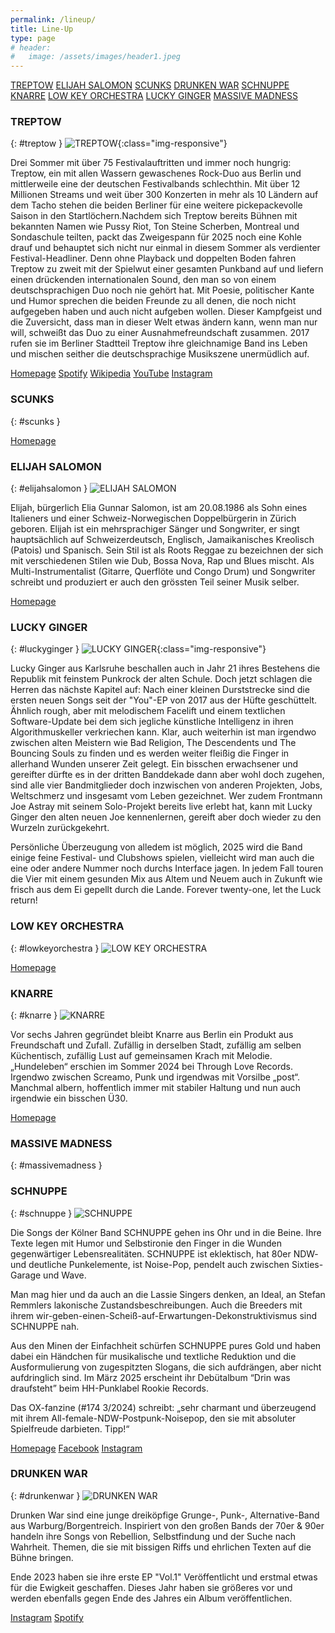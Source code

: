 ```yaml
---
permalink: /lineup/
title: Line-Up
type: page
# header:
#   image: /assets/images/header1.jpeg
---
```


[TREPTOW](#treptow)
[ELIJAH SALOMON](#elijahsalomon )
[SCUNKS](#scunks)
[DRUNKEN WAR](#drunkenwar)
[SCHNUPPE](#schnuppe)
[KNARRE](#knarre)
[LOW KEY ORCHESTRA](#lowkeyorchestra)
[LUCKY GINGER](#luckyginger)
[MASSIVE MADNESS](#massivemadness)

### TREPTOW

{: #treptow }
![TREPTOW]( {{'/assets/images/2025/treptow.jpg'|relative_url}} ){:class="img-responsive"}

Drei Sommer mit über 75 Festivalauftritten und immer noch hungrig: Treptow, ein mit allen Wassern gewaschenes Rock-Duo aus Berlin und mittlerweile eine der deutschen Festivalbands schlechthin. Mit über 12 Millionen Streams und weit über 300 Konzerten in mehr als 10 Ländern auf dem Tacho stehen die beiden Berliner für eine weitere pickepackevolle Saison in den Startlöchern.Nachdem sich Treptow bereits Bühnen mit bekannten Namen wie Pussy Riot, Ton Steine Scherben, Montreal und Sondaschule teilten, packt das Zweigespann für 2025 noch eine Kohle drauf und behauptet sich nicht nur einmal in diesem Sommer als verdienter Festival-Headliner. Denn ohne Playback und doppelten Boden fahren Treptow zu zweit mit der Spielwut einer gesamten Punkband auf und liefern einen drückenden internationalen Sound, den man so von einem  deutschsprachigen Duo noch nie gehört hat. Mit Poesie, politischer Kante und Humor sprechen die beiden Freunde zu all denen, die noch nicht aufgegeben haben und auch nicht aufgeben wollen.
Dieser Kampfgeist und die Zuversicht, dass man in dieser Welt etwas ändern kann, wenn man nur will, schweißt das Duo zu einer Ausnahmefreundschaft zusammen. 2017 rufen sie im Berliner Stadtteil Treptow ihre gleichnamige Band ins Leben und mischen seither die deutschsprachige Musikszene unermüdlich auf.

[Homepage](www.treptow.wtf)
[Spotify](http://spoti.fi/2w7y1Hc)
[Wikipedia](https://de.wikipedia.org/wiki/Treptow_(Band))
[YouTube](https://www.youtube.com/treptow_official)
[Instagram](https://www.instagram.com/treptow.official)

### SCUNKS

{: #scunks }

[Homepage](https://scunks.bandcamp.com/)

### ELIJAH SALOMON

{: #elijahsalomon }
![ELIJAH SALOMON]( {{'/assets/images/2025/elijah.jpg'|relative_url}} )

Elijah, bürgerlich Elia Gunnar Salomon, ist am 20.08.1986 als Sohn eines Italieners und einer Schweiz-Norwegischen Doppelbürgerin in Zürich geboren. Elijah ist ein mehrsprachiger Sänger und Songwriter, er singt hauptsächlich auf Schweizerdeutsch, Englisch, Jamaikanisches Kreolisch (Patois) und Spanisch. Sein Stil ist als Roots Reggae zu bezeichnen der sich mit verschiedenen Stilen wie Dub, Bossa Nova, Rap und Blues mischt. Als Multi-Instrumentalist (Gitarre, Querflöte und Congo Drum) und Songwriter schreibt und produziert er auch den grössten Teil seiner Musik selber.

[Homepage](https://www.elijah.ch/)

### LUCKY GINGER

{: #luckyginger }
![LUCKY GINGER]( {{'/assets/images/2025/luckyginger.jpg'|relative_url}} ){:class="img-responsive"}

Lucky Ginger aus Karlsruhe beschallen auch in Jahr 21 ihres Bestehens die Republik mit feinstem Punkrock der alten Schule. Doch jetzt schlagen die Herren das nächste Kapitel auf: Nach einer kleinen Durststrecke sind die ersten neuen Songs seit der "You"-EP von 2017 aus der Hüfte geschüttelt. Ähnlich rough, aber mit melodischem Facelift und einem textlichen Software-Update bei dem sich jegliche künstliche Intelligenz in ihren Algorithmuskeller verkriechen kann. Klar, auch weiterhin ist man irgendwo zwischen alten Meistern wie Bad Religion, The Descendents und The Bouncing Souls zu finden und es werden weiter fleißig die Finger in allerhand Wunden unserer Zeit gelegt. Ein bisschen erwachsener und gereifter dürfte es in der dritten Banddekade dann aber wohl doch zugehen, sind alle vier Bandmitglieder doch inzwischen von anderen Projekten, Jobs, Weltschmerz und insgesamt vom Leben gezeichnet. Wer zudem Frontmann Joe Astray mit seinem Solo-Projekt bereits live erlebt hat, kann mit Lucky Ginger den alten neuen Joe kennenlernen, gereift aber doch wieder zu den Wurzeln zurückgekehrt.

Persönliche Überzeugung von alledem ist möglich, 2025 wird die Band einige feine Festival- und Clubshows spielen, vielleicht wird man auch die eine oder andere Nummer noch durchs Interface jagen. In jedem Fall touren die Vier mit einem gesunden Mix aus Altem und Neuem auch in Zukunft wie frisch aus dem Ei gepellt durch die Lande. Forever twenty-one, let the Luck return!

### LOW KEY ORCHESTRA

{: #lowkeyorchestra }
![LOW KEY ORCHESTRA]( {{'/assets/images/2025/lowkeyorchestra.jpg'|relative_url}} )

[Homepage](lowkeyorchestra.com)

### KNARRE

{: #knarre }
![KNARRE]( {{'/assets/images/2025/knarre.jpg'|relative_url}} )

Vor sechs Jahren gegründet bleibt Knarre aus Berlin ein Produkt aus Freundschaft und Zufall. Zufällig in derselben Stadt, zufällig am selben Küchentisch, zufällig Lust auf gemeinsamen Krach mit Melodie. „Hundeleben“ erschien im Sommer 2024 bei Through Love Records. Irgendwo zwischen Screamo, Punk und irgendwas mit Vorsilbe „post“. Manchmal albern, hoffentlich immer mit stabiler Haltung und nun auch irgendwie ein bisschen Ü30.

[Homepage](https://knar.re/)

### MASSIVE MADNESS

{: #massivemadness }

### SCHNUPPE

{: #schnuppe }
![SCHNUPPE]( {{'/assets/images/2025/schnuppe.jpg'|relative_url}} )

Die Songs der Kölner Band SCHNUPPE gehen ins Ohr und in die Beine. Ihre Texte legen mit Humor und Selbstironie den Finger in die Wunden gegenwärtiger Lebensrealitäten. SCHNUPPE ist eklektisch, hat 80er NDW- und deutliche Punkelemente, ist Noise-Pop, pendelt auch zwischen Sixties-Garage und Wave.  

Man mag hier und da auch an die Lassie Singers denken, an Ideal, an Stefan Remmlers lakonische Zustandsbeschreibungen. Auch die Breeders mit ihrem wir-geben-einen-Scheiß-auf-Erwartungen-Dekonstruktivismus sind SCHNUPPE nah.

Aus den Minen der Einfachheit schürfen SCHNUPPE pures Gold und haben dabei ein Händchen für musikalische und textliche Reduktion und die Ausformulierung von zugespitzten Slogans, die sich aufdrängen, aber nicht aufdringlich sind.
Im März 2025 erscheint ihr Debütalbum “Drin was draufsteht” beim HH-Punklabel Rookie Records.

Das OX-fanzine (#174 3/2024) schreibt: „sehr charmant und überzeugend mit ihrem All-female-NDW-Postpunk-Noisepop, den sie mit absoluter Spielfreude darbieten. Tipp!“

[Homepage](www.schnuppe.bandcamp.com)
[Facebook](www.facebook.com/schnuppe.music)
[Instagram](www.instagram.com/schnuppe_music)

### DRUNKEN WAR

{: #drunkenwar }
![DRUNKEN WAR]( {{'/assets/images/2025/drunkenwar.jpg'|relative_url}} )

Drunken War sind eine junge dreiköpfige Grunge-, Punk-, Alternative-Band aus Warburg/Borgentreich. Inspiriert von den großen Bands der 70er & 90er handeln ihre Songs von Rebellion, Selbstfindung und der Suche nach Wahrheit. Themen, die sie mit bissigen Riffs und ehrlichen Texten auf die Bühne bringen.

Ende 2023 haben sie ihre erste EP "Vol.1" Veröffentlicht und erstmal etwas für die Ewigkeit geschaffen. Dieses Jahr haben sie größeres vor und werden ebenfalls gegen Ende des Jahres ein Album veröffentlichen.

[Instagram](https://www.instagram.com/drunkenwar.band?igsh=Ym9zYmdvZXVodDN6)
[Spotify](https://open.spotify.com/album/2PXGaYekL5cnMrQuPbSdtf?si=ou_4b8NhQhWwbDt9zNmr5Q)

<!-- Wir haben keine Kosten und Mühen gescheut, um für euch das beste Line-Up zusammen zu stellen. -->

<!-- ## Spielplan -->

<!-- Hier ist der vorläufige Spielplan. Es kann möglicherweise noch kleine Änderungen geben. -->

<!-- | Freitag 21.06.2024 | Band |
|-------------|--------|
| 20:00 - 20:45 | [ISABEL NOLTE](#isabelnolte) |
| 21:15 - 22:00 | [SULTANS COURT](#sultanscourt) |
| 22:30 - 00:00 | [GOLDEN KANINE](#goldenkanine) | -->

<!-- | Samstag 22.06.2024 | Band |
|-------|--------|
| 14:30 - 15:00 | [BREMER PLATZMUSIKANTEN](#bpm) |
| 15:20 - 15:55 | [KELLERGEISTER](#kellergeister) |
| 16:15 - 16:50 | [SIMPLE STRICKTS](#simplestrickts) |
| 17:10 - 18:10 | [RANDALE](#randale) |
| 18:30 - 19:20 | [IEDEREEN](#iedereen) |
| 19:50 - 20:50 | [CROCOZEBRÁ](#crocozebra) |
| 21:20 - 22:30 | [BUTTERWEGGE](#butterwegge) |
| 23:00 - 00:10 | [BAD NENNDORF BOYS](#bnboys) | -->

<!-- Hier zum Download als [Spielplan]( {{ '/assets/downloads/Spielplan2024.pdf' | relative_url }} ) -->